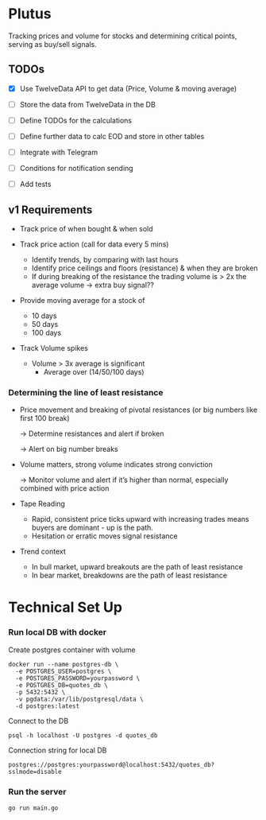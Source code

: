 # Plutus
Tracking prices and volume for stocks and determining critical points, serving as buy/sell signals.


## TODOs
- [X] Use TwelveData API to get data (Price, Volume & moving average)
- [ ] Store the data from TwelveData in the DB
- [ ] Define TODOs for the calculations
- [ ] Define further data to calc EOD and store in other tables
- [ ] Integrate with Telegram
- [ ] Conditions for notification sending
- [ ] Add tests



## v1 Requirements
- Track price of when bought & when sold
- Track price action (call for data every 5 mins)
    - Identify trends, by comparing with last hours
    - Identify price ceilings and floors (resistance) & when they are broken
    - If during breaking of the resistance the trading volume is > 2x the average volume → extra buy signal??

- Provide moving average for a stock of
    - 10 days
    - 50 days
    - 100 days

- Track Volume spikes
    - Volume > 3x average is significant
        - Average over (14/50/100 days)

### Determining the line of least resistance

- Price movement and breaking of pivotal resistances (or big numbers like first 100 break)
    
    → Determine resistances and alert if broken
    
    → Alert on big number breaks
    
- Volume matters, strong volume indicates strong conviction
    
    → Monitor volume and alert if it’s higher than normal, especially combined with price action
    
- Tape Reading
    - Rapid, consistent price ticks upward with increasing trades means buyers are dominant - up is the path.
    - Hesitation or erratic moves signal resistance
- Trend context
    - In bull market, upward breakouts are the path of least resistance
    - In bear market, breakdowns are the path of least resistance

# Technical Set Up

### Run local DB with docker
Create postgres container with volume
```
docker run --name postgres-db \
  -e POSTGRES_USER=postgres \
  -e POSTGRES_PASSWORD=yourpassword \
  -e POSTGRES_DB=quotes_db \
  -p 5432:5432 \
  -v pgdata:/var/lib/postgresql/data \
  -d postgres:latest
```

Connect to the DB
```
psql -h localhost -U postgres -d quotes_db
```

Connection string for local DB
```
postgres://postgres:yourpassword@localhost:5432/quotes_db?sslmode=disable
```

### Run the server
```
go run main.go
```